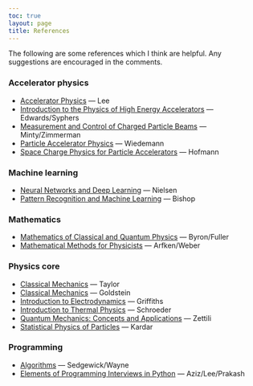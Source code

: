 ```yaml
---
toc: true
layout: page
title: References
---
```


The following are some references which I think are helpful. Any suggestions are encouraged in the comments.

### Accelerator physics
* [Accelerator Physics](https://www.worldscientific.com/worldscibooks/10.1142/8335) — Lee
* [Introduction to the Physics of High Energy Accelerators](https://www.amazon.com/Introduction-Physics-High-Energy-Accelerators/dp/0471551635) — Edwards/Syphers
* [Measurement and Control of Charged Particle Beams](https://www.springer.com/gp/book/9783540441878t) — Minty/Zimmerman
* [Particle Accelerator Physics](https://www.springer.com/gp/book/9783540490456) — Wiedemann
* [Space Charge Physics for Particle Accelerators](https://link.springer.com/book/10.1007/978-3-319-62157-9) — Hofmann

### Machine learning
* [Neural Networks and Deep Learning](http://neuralnetworksanddeeplearning.com) — Nielsen
* [Pattern Recognition and Machine Learning](https://www.amazon.com/Pattern-Recognition-Learning-Information-Statistics/dp/0387310738) — Bishop
    
### Mathematics
* [Mathematics of Classical and Quantum Physics](https://www.amazon.com/Mathematics-Classical-Quantum-Physics-Dover/dp/048667164X) — Byron/Fuller
* [Mathematical Methods for Physicists](https://www.amazon.com/Mathematical-Methods-Physicists-Comprehensive-Guide/dp/0123846544) — Arfken/Weber

### Physics core
* [Classical Mechanics](https://www.amazon.com/Classical-Mechanics-John-R-Taylor/dp/189138922X) — Taylor
* [Classical Mechanics](https://www.amazon.com/Classical-Mechanics-3rd-Herbert-Goldstein/dp/0201657023) — Goldstein
* [Introduction to Electrodynamics](https://www.amazon.com/Introduction-Electrodynamics-David-J-Griffiths/dp/1108420419) — Griffiths
* [Introduction to Thermal Physics](https://www.amazon.com/Introduction-Thermal-Physics-Daniel-Schroeder/dp/0201380277) — Schroeder
* [Quantum Mechanics: Concepts and Applications](https://www.amazon.com/Quantum-Mechanics-Applications-Nouredine-Zettili/dp/0470026790) — Zettili
* [Statistical Physics of Particles](https://www.amazon.com/Statistical-Physics-Particles-Mehran-Kardar/dp/0521873428#customerReviews) — Kardar

### Programming
* [Algorithms](https://www.amazon.com/dp/032157351X/ref=cm_sw_em_r_mt_dp_KS6HQWZ5R3MSDS71Z3RE?_encoding=UTF8&psc=1) — Sedgewick/Wayne 
* [Elements of Programming Interviews in Python](https://www.amazon.com/Elements-Programming-Interviews-Insiders-Guide/dp/1479274836) — Aziz/Lee/Prakash